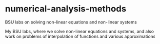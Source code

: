 # numerical-analysis-methods
BSU labs on solving non-linear equations and non-linear systems

My BSU labs, where we solve non-linear equations and systems, and also work on problems of interpolation of functions and various approximations
